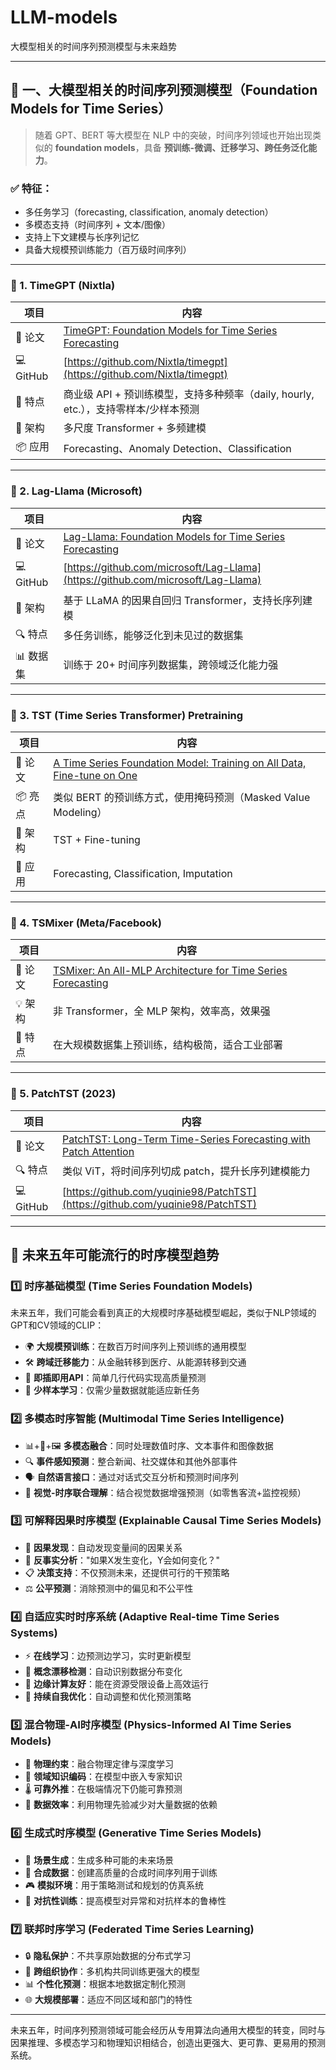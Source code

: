# LLM-models
大模型相关的时间序列预测模型与未来趋势


---

## 🔮 一、大模型相关的时间序列预测模型（Foundation Models for Time Series）

> 随着 GPT、BERT 等大模型在 NLP 中的突破，时间序列领域也开始出现类似的 **foundation models**，具备 **预训练-微调、迁移学习、跨任务泛化能力**。

### ✅ 特征：

- 多任务学习（forecasting, classification, anomaly detection）
- 多模态支持（时间序列 + 文本/图像）
- 支持上下文建模与长序列记忆
- 具备大规模预训练能力（百万级时间序列）

---

### 📌 1. **TimeGPT (Nixtla)**

| 项目 | 内容 |
|------|------|
| 📄 论文 | [TimeGPT: Foundation Models for Time Series Forecasting](https://arxiv.org/abs/2310.06205) |
| 💻 GitHub | [https://github.com/Nixtla/timegpt](https://github.com/Nixtla/timegpt) |
| 🚀 特点 | 商业级 API + 预训练模型，支持多种频率（daily, hourly, etc.），支持零样本/少样本预测 |
| 🧠 架构 | 多尺度 Transformer + 多频建模 |
| 📦 应用 | Forecasting、Anomaly Detection、Classification |

---

### 📌 2. **Lag-Llama (Microsoft)**

| 项目 | 内容 |
|------|------|
| 📄 论文 | [Lag-Llama: Foundation Models for Time Series Forecasting](https://arxiv.org/abs/2310.06625) |
| 💻 GitHub | [https://github.com/microsoft/Lag-Llama](https://github.com/microsoft/Lag-Llama) |
| 🧠 架构 | 基于 LLaMA 的因果自回归 Transformer，支持长序列建模 |
| 🔍 特点 | 多任务训练，能够泛化到未见过的数据集 |
| 📊 数据集 | 训练于 20+ 时间序列数据集，跨领域泛化能力强 |

---

### 📌 3. **TST (Time Series Transformer) Pretraining**

| 项目 | 内容 |
|------|------|
| 📄 论文 | [A Time Series Foundation Model: Training on All Data, Fine-tune on One](https://arxiv.org/abs/2306.15895) |
| 📦 亮点 | 类似 BERT 的预训练方式，使用掩码预测（Masked Value Modeling） |
| 🧠 架构 | TST + Fine-tuning |
| 🎯 应用 | Forecasting, Classification, Imputation |

---

### 📌 4. **TSMixer (Meta/Facebook)**

| 项目 | 内容 |
|------|------|
| 📄 论文 | [TSMixer: An All-MLP Architecture for Time Series Forecasting](https://arxiv.org/abs/2305.13318) |
| 💡 架构 | 非 Transformer，全 MLP 架构，效率高，效果强 |
| 🚀 特点 | 在大规模数据集上预训练，结构极简，适合工业部署 |

---

### 📌 5. **PatchTST (2023)**

| 项目 | 内容 |
|------|------|
| 📄 论文 | [PatchTST: Long-Term Time-Series Forecasting with Patch Attention](https://arxiv.org/abs/2211.14730) |
| 🔍 特点 | 类似 ViT，将时间序列切成 patch，提升长序列建模能力 |
| 💻 GitHub | [https://github.com/yuqinie98/PatchTST](https://github.com/yuqinie98/PatchTST) |

---


## 🔮 未来五年可能流行的时序模型趋势

### 1️⃣ **时序基础模型 (Time Series Foundation Models)**

未来五年，我们可能会看到真正的大规模时序基础模型崛起，类似于NLP领域的GPT和CV领域的CLIP：

- 🌍 **大规模预训练**：在数百万时间序列上预训练的通用模型
- 🛠️ **跨域迁移能力**：从金融转移到医疗、从能源转移到交通
- 🔌 **即插即用API**：简单几行代码实现高质量预测
- 🧩 **少样本学习**：仅需少量数据就能适应新任务

### 2️⃣ **多模态时序智能 (Multimodal Time Series Intelligence)**

- 📊+📝+🖼️ **多模态融合**：同时处理数值时序、文本事件和图像数据
- 🔍 **事件感知预测**：整合新闻、社交媒体和其他外部事件
- 🗣️ **自然语言接口**：通过对话式交互分析和预测时间序列
- 📱 **视觉-时序联合理解**：结合视觉数据增强预测（如零售客流+监控视频）

### 3️⃣ **可解释因果时序模型 (Explainable Causal Time Series Models)**

- 🔀 **因果发现**：自动发现变量间的因果关系
- 🎯 **反事实分析**："如果X发生变化，Y会如何变化？"
- 📋 **决策支持**：不仅预测未来，还提供可行的干预策略
- ⚖️ **公平预测**：消除预测中的偏见和不公平性

### 4️⃣ **自适应实时时序系统 (Adaptive Real-time Time Series Systems)**

- ⚡ **在线学习**：边预测边学习，实时更新模型
- 🚨 **概念漂移检测**：自动识别数据分布变化
- 📱 **边缘计算友好**：能在资源受限设备上高效运行
- 🔄 **持续自我优化**：自动调整和优化预测策略

### 5️⃣ **混合物理-AI时序模型 (Physics-Informed AI Time Series Models)**

- 🔬 **物理约束**：融合物理定律与深度学习
- 🧪 **领域知识编码**：在模型中嵌入专家知识
- 🌡️ **可靠外推**：在极端情况下仍能可靠预测
- 🔋 **数据效率**：利用物理先验减少对大量数据的依赖

### 6️⃣ **生成式时序模型 (Generative Time Series Models)**

- 🎨 **场景生成**：生成多种可能的未来场景
- 🧬 **合成数据**：创建高质量的合成时间序列用于训练
- 🎮 **模拟环境**：用于策略测试和规划的仿真系统
- 🔄 **对抗性训练**：提高模型对异常和对抗样本的鲁棒性

### 7️⃣ **联邦时序学习 (Federated Time Series Learning)**

- 🔒 **隐私保护**：不共享原始数据的分布式学习
- 🏢 **跨组织协作**：多机构共同训练更强大的模型
- 📊 **个性化预测**：根据本地数据定制化预测
- 🌐 **大规模部署**：适应不同区域和部门的特性

---

未来五年，时间序列预测领域可能会经历从专用算法向通用大模型的转变，同时与因果推理、多模态学习和物理知识相结合，创造出更强大、更可靠、更易用的预测系统。

